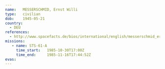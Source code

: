 ```yaml
---
name:	MESSERSCHMID, Ernst Willi
type:	civilian
dob:	1945-05-21
country:
  - DEU
references:
  - http://www.spacefacts.de/bios/international/english/messerschmid_ernst.htm
missions:
   - name: STS-61-A
     time_start:   1985-10-30T17:00Z
     time_end:     1985-11-16T17:44:52Z
evas:
---
```

